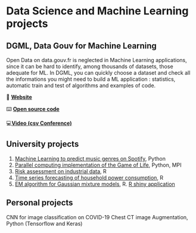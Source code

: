 # Data Science and Machine Learning projects

## DGML, Data Gouv for Machine Learning

Open Data on data.gouv.fr is neglected in Machine Learning applications, since it can be hard to identify, among thousands of datasets, those adequate for ML. In DGML, you can quickly choose a dataset and check all the informations you might need to build a ML application : statistics, automatic train and test of algorithms and examples of code.

🔗 [**Website**](https://datascience.etalab.studio/dgml/)

⌨️ [**Open source code**](https://github.com/etalab-ia/DGML)

💻[**Video (csv Conference)**](https://www.youtube.com/watch?v=BrbdvcVcI1Q&t=5s)

## University projects

1. [Machine Learning to predict music genres on Spotify](https://github.com/giuliasantarsieri/uni_projects/blob/main/machine_learning/predict_music_genres.ipynb), Python
2. [Parallel computing implementation of the Game of Life](https://github.com/giuliasantarsieri/uni_projects/blob/main/parallel_computing/game_of_life.py), Python, MPI
3. [Risk assessment on industrial data](https://giuliasantarsieri.github.io/uni_projects/docs/risk_evaluation.html), R
4. [Time series forecasting of household power consumption](https://giuliasantarsieri.github.io/uni_projects/docs/time_series_power_consumption), R
5. [EM algorithm for Gaussian mixture models](https://giuliasantarsieri.github.io/uni_projects/docs/EM_project), R. [R shiny application](https://github.com/giuliasantarsieri/uni_projects/blob/main/rshiny_EM_algorithm/shiny_app.R)

## Personal projects

CNN for image classification on COVID-19 Chest CT image Augmentation, Python (Tensorflow and Keras)
